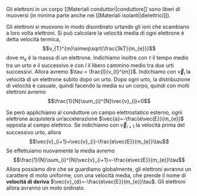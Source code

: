 Gli elettroni in un corpo [[Materiali conduttori|conduttore]] sono liberi di muoversi (in minima parte anche nei [[Materiali isolanti|dielettrici]]).

Gli elettroni si muovono in modo disordinato urtando gli ioni che scambiano a loro volta elettroni.
Si può calcolare la velocità media di ogni elettrone è detta velocità termica,
$$v_{T}^{m}\simeq\sqrt{\frac{3kT}{m_{e}}}$$
dove $m_{e}$ è la massa di un elettrone.
Indichiamo inoltre con $\tau$ il tempo medio tra un urto e il successivo e con $l$ il libero cammino medio tra due urti successivi. Allora avremo $\tau = \frac{l}{v_{t}^{m}}$.
Indichiamo con $\vec{v}_{i}$ la velocità di un elettrone subito dopo un urto.
Dopo ogni urto, la distribuzione di velocità è casuale, quindi facendo la media su un corpo, quindi con molti elettroni avremo
$$\frac{1}{N}\sum_{i}^{N}\vec{v}_{i}=0$$

Se però applichiamo al conduttore un campo elettrostatico esterno, ogni elettrone acquisterà un’accelerazione $\vec{a}=-\frac{e\vec{E}}{m_{e}}$ opposta al campo elettrico.
Se indichiamo con $\vec{v}_{i+1}$ la velocità prima del successivo urto, allora
$$\vec{v}_{i+1}=\vec{v}_{i}-\frac{e\vec{E}}{m_{e}}\tau$$
Se effettuiamo nuovamente la media avremo
$$\frac{1}{N}\sum_{i}^{N}\vec{v}_{i+1}=-\frac{e\vec{E}}{m_{e}}\tau$$
Allora possiamo dire che se guardiamo globalmente, gli elettroni avranno un carattere di moto uniforme, con una velocità media, che prende il nome di **velocità di deriva** $\vec{v}_{d}=-\frac{e\vec{E}}{m_{e}}\tau$.
Gli elettroni allora avranno un moto ordinato.


